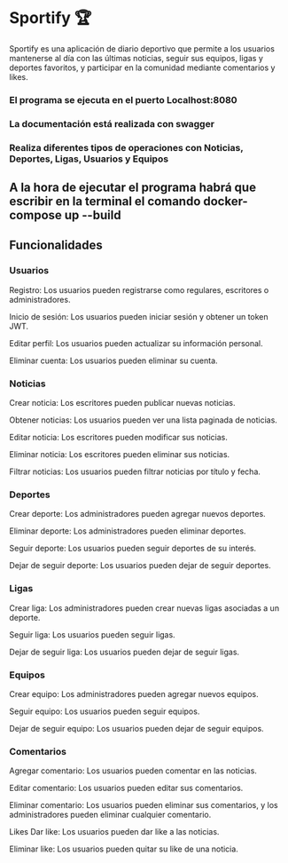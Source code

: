 # Sportify 🏆
Sportify es una aplicación de diario deportivo que permite a los usuarios mantenerse al día con las últimas noticias, seguir sus equipos, ligas y deportes favoritos, y participar en la comunidad mediante comentarios y likes.


### El programa se ejecuta en el puerto Localhost:8080
### La documentación está realizada con swagger
### Realiza diferentes tipos de operaciones con Noticias, Deportes, Ligas, Usuarios y Equipos

## A la hora de ejecutar el programa habrá que escribir en la terminal el comando docker-compose up --build 

## Funcionalidades
### Usuarios
Registro: Los usuarios pueden registrarse como regulares, escritores o administradores.

Inicio de sesión: Los usuarios pueden iniciar sesión y obtener un token JWT.

Editar perfil: Los usuarios pueden actualizar su información personal.

Eliminar cuenta: Los usuarios pueden eliminar su cuenta.

### Noticias
Crear noticia: Los escritores pueden publicar nuevas noticias.

Obtener noticias: Los usuarios pueden ver una lista paginada de noticias.

Editar noticia: Los escritores pueden modificar sus noticias.

Eliminar noticia: Los escritores pueden eliminar sus noticias.

Filtrar noticias: Los usuarios pueden filtrar noticias por título y fecha.

### Deportes
Crear deporte: Los administradores pueden agregar nuevos deportes.

Eliminar deporte: Los administradores pueden eliminar deportes.

Seguir deporte: Los usuarios pueden seguir deportes de su interés.

Dejar de seguir deporte: Los usuarios pueden dejar de seguir deportes.

### Ligas
Crear liga: Los administradores pueden crear nuevas ligas asociadas a un deporte.

Seguir liga: Los usuarios pueden seguir ligas.

Dejar de seguir liga: Los usuarios pueden dejar de seguir ligas.

### Equipos
Crear equipo: Los administradores pueden agregar nuevos equipos.

Seguir equipo: Los usuarios pueden seguir equipos.

Dejar de seguir equipo: Los usuarios pueden dejar de seguir equipos.

### Comentarios
Agregar comentario: Los usuarios pueden comentar en las noticias.

Editar comentario: Los usuarios pueden editar sus comentarios.

Eliminar comentario: Los usuarios pueden eliminar sus comentarios, y los administradores pueden eliminar cualquier comentario.

Likes
Dar like: Los usuarios pueden dar like a las noticias.

Eliminar like: Los usuarios pueden quitar su like de una noticia.
